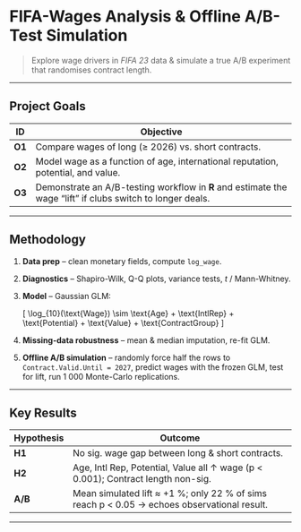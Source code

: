 # FIFA-Wages Analysis & Offline A/B-Test Simulation

> Explore wage drivers in *FIFA 23* data & simulate a true A/B experiment that randomises contract length.

---

## Project Goals
| ID | Objective |
|----|-----------|
| **O1** | Compare wages of long (≥ 2026) vs. short contracts. |
| **O2** | Model wage as a function of age, international reputation, potential, and value. |
| **O3** | Demonstrate an A/B-testing workflow in **R** and estimate the wage “lift” if clubs switch to longer deals. |

---

## Methodology
1. **Data prep** – clean monetary fields, compute `log_wage`.
2. **Diagnostics** – Shapiro-Wilk, Q-Q plots, variance tests, *t* / Mann-Whitney.
3. **Model** – Gaussian GLM:  

   \[
   \log_{10}(\text{Wage}) \sim \text{Age} + \text{IntlRep} + \text{Potential} + \text{Value} + \text{ContractGroup}
   \]

4. **Missing-data robustness** – mean & median imputation, re-fit GLM.
5. **Offline A/B simulation** – randomly force half the rows to `Contract.Valid.Until = 2027`, predict wages with the frozen GLM, test for lift, run 1 000 Monte-Carlo replications.

---

## Key Results
| Hypothesis | Outcome |
|------------|---------|
| **H1** | No sig. wage gap between long & short contracts. |
| **H2** | Age, Intl Rep, Potential, Value all ↑ wage (p < 0.001); Contract length non-sig. |
| **A/B** | Mean simulated lift ≈ +1 %; only 22 % of sims reach p < 0.05 → echoes observational result. |

---
